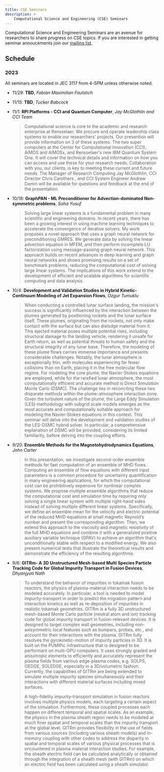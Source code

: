 ```yaml
---
title: CSE Seminars
description: > 
    Computational Science and Engineering (CSE) Seminars
---
```


Computational Science and Engineering Seminars are an avenue for researchers to share progress on CSE topics. If you are interested in getting seminar annoucements join our [mailing list](https://lists.sympa.rpi.edu/wws/subscribe/scorec-seminars).

## Schedule
### 2023
All seminars are located in JEC 3117 from 4-5PM unless otherwise noted.

- 11/29: **TBD**, *Fabian Maximilian Faulstich*
- 11/15: **TBD**, *Tucker Babcock*
- 11/1: **RPI Platforms - CCI and Quantum Computer**, *Jay McGlothlin and CCI Team*
  > Computational science is core to the academic and research enterprise at Rensselaer.  We procure and operate leadership class systems to enable our researchers' projects.   Our presention will provide information on 3 of these systems.  The two super computers at the Center for Computational Innovation (CCI), AiMOS and AiMOSx, and Rensselaer's new IBM Quantum System One.  It will cover the technical details and information on how you can access and use these for your research needs.  Collaboration with you, our clients, is key to meeting these current and future needs.  The Manager of Research Computing Jay McGlothlin, CCI Director Chris Carothers , and CCI System Engineer Andrew Damin will be available for questions and feedback at the end of the presentation.

- 10/18: **GraphPAN - ML Preconditioner for Advection-dominated Non-symmetric problems**, *Soha Yusuf*
  >Solving large linear systems is a fundamental problem in many scientific and engineering domains. In recent years, there has been a growing interest in using machine learning techniques to accelerate the convergence of iterative solvers. My work proposes a novel approach that uses a graph neural network for preconditioning GMRES. We generate data by solving the linear advection equation in MFEM, and then perform incomplete LU factorization using message-passing graph neural network. This approach builds on recent advances in deep learning and graph neural networks and shows promising results on a set of benchmark problems, reducing the computational cost of solving large linear systems. The implications of this work extend to the development of efficient and scalable algorithms for scientific computing and data analysis.

- 10/4: **Development and Validation Studies in Hybrid Kinetic-Continuum Modeling of Jet Expansion Flows**, *Ozgur Tumuklu*
  > When conducting a controlled lunar surface landing, the mission's success is significantly influenced by the interaction between the plumes generated by positioning rockets and the lunar surface itself. These plumes, originating from the rockets, not only make contact with the surface but can also dislodge material from it. This ejected material poses multiple potential risks, including structural damage to the landing vehicle, rendering it unsafe for Earth return, as well as potential threats to human safety and the structural integrity of any lunar base. Therefore, the modeling of these plume flows carries immense importance and presents considerable challenges. Notably, the lunar atmosphere is exceptionally thin, with molecules experiencing far fewer collisions than on Earth, placing it in the free molecular flow regime. For modeling the core plume, the Navier-Stokes equations are employed, while for the rarefied lunar atmosphere, the most computationally efficient and accurate method is Direct Simulation Monte Carlo (DSMC). The challenge lies in reconciling these two disparate methods within the plume-atmosphere interaction zone. Given the turbulent nature of the plume, the Large Eddy Simulation (LES) methodology with subgrid scale models emerges as the most accurate and computationally suitable approach for modeling the Navier-Stokes equations in this context. This seminar will delve into the development and validation studies of the LES-DSMC hybrid solver. In particular, a comprehensive explanation of DSMC will be provided, considering its limited familiarity, before delving into the coupling efforts.
  
- 9/20: **Ensemble Methods for the Magnetohydrodynamics Equations**, *John Carter*
  > In this presentation, we investigate second-order ensemble methods for fast computation of an ensemble of MHD flows. Computing an ensemble of flow equations with different input parameters is a common procedure for uncertainty quantification in many engineering applications, for which the computational cost can be prohibitively expensive for nonlinear complex systems. We propose multiple ensemble algorithms that reduce the computational cost and simulation time by requiring only solving a single linear system with multiple right-hand sides instead of solving multiple different linear systems. Specifically, we define an ensemble mean for the velocity and electric potential of the reduced MHD equations at small magnetic Reynold’s number and present the corresponding algorithm. Then, we extend this approach to the viscosity and magnetic resistivity of the full MHD equations and combine it with a generalized positive auxiliary variable technique (GPAV) to achieve an algorithm that's unconditionally stable with respect to a modified energy. We also present numerical tests that illustrate the theoretical results and demonstrate the efficiency of the resulting algorithms.

- 9/6: **GITRm- A 3D Unstructured Mesh-based Multi Species Particle Tracking Code for Global Impurity Transport in Fusion Devices**, *Dhyanjyoti Nath*

  >  To understand the behavior of impurities in tokamak fusion reactors, the physics of plasma-material interaction needs to be modeled accurately. In particular, a tool is needed to model impurity-transport in order to predict the migration pattern and interaction kinetics as well as re-deposition of impurities in realistic tokamak geometries. GITRm is a fully 3D unstructured mesh-based Monte Carlo particle (neutral atom and ion) tracking code for global impurity transport in fusion-relevant devices. It is designed to target complex wall geometries, including non-axisymmetric local features such as bumpers, probes, etc., and account for their interactions with the plasma. GITRm fully resolves the gyrokinetic-motion of impurity particles in 3D. It is built on the PUMIPic infrastructure that is designed to be performant on multi-GPU computers. It uses strongly graded and anisotropic elements to efficiently and accurately represent the plasma fields from various edge-plasma codes, e.g. SOLPS, OEDGE, SOLEDGE, especially in a 3D/volumetric fashion. Currently,  the capabilities of GITRm are being extended to simulate multiple impurity species simultaneously and their interactions with different material surfaces including mixed surfaces.
  >
  >  A high-fidelity impurity-transport simulation in fusion reactors involves multiple physics models, each targeting a certain aspect of the simulation. Furthermore, these coupled processes each happen on different temporal and spatial scales. As an example, the physics in the plasma sheath region needs to be modeled at much finer spatial and temporal scales than the impurity transport at the global level. GITRm provides flexibility in the use of fields from various sources (including various sheath models) and in-memory coupling with other codes to address the disparity in spatial and temporal scales of various physical processes that is encountered in plasma material interaction studies. For example, the sheath electric field can be calculated analytically or obtained through the integration of a sheath mesh (with GITRm) on which an electric field has been calculated using a sheath simulator.

